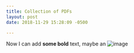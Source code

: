 ```yaml
---
title: Collection of PDFs
layout: post
date: 2018-11-29 15:28:09 -0500

---
```

Now I can add **some bold** text, maybe an ![image](https://images.unsplash.com/photo-1446822528528-16403fcc4452?ixlib=rb-1.2.1&ixid=eyJhcHBfaWQiOjEyMDd9&auto=format&fit=crop&w=1350&q=80)